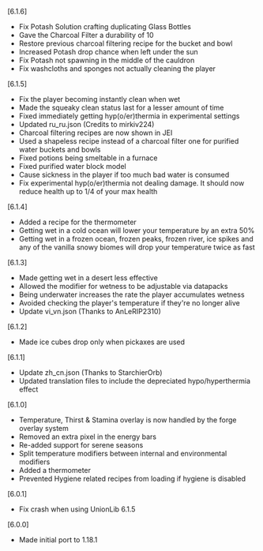 [6.1.6]
- Fix Potash Solution crafting duplicating Glass Bottles
- Gave the Charcoal Filter a durability of 10
- Restore previous charcoal filtering recipe for the bucket and bowl
- Increased Potash drop chance when left under the sun
- Fix Potash not spawning in the middle of the cauldron
- Fix washcloths and sponges not actually cleaning the player

[6.1.5]
- Fix the player becoming instantly clean when wet
- Made the squeaky clean status last for a lesser amount of time
- Fixed immediately getting hyp(o/er)thermia in experimental settings
- Updated ru_ru.json (Credits to mirkiv224)
- Charcoal filtering recipes are now shown in JEI
- Used a shapeless recipe instead of a charcoal filter one for purified water buckets and bowls
- Fixed potions being smeltable in a furnace
- Fixed purified water block model
- Cause sickness in the player if too much bad water is consumed
- Fix experimental hyp(o/er)thermia not dealing damage. It should now reduce health up to 1/4 of your max health

[6.1.4]
- Added a recipe for the thermometer
- Getting wet in a cold ocean will lower your temperature by an extra 50%
- Getting wet in a frozen ocean, frozen peaks, frozen river, ice spikes and any of the vanilla snowy biomes will drop your temperature twice as fast

[6.1.3]
- Made getting wet in a desert less effective
- Allowed the modifier for wetness to be adjustable via datapacks
- Being underwater increases the rate the player accumulates wetness
- Avoided checking the player's temperature if they're no longer alive
- Update vi_vn.json (Thanks to AnLeRIP2310) 

[6.1.2]
- Made ice cubes drop only when pickaxes are used

[6.1.1]
- Update zh_cn.json (Thanks to StarchierOrb)
- Updated translation files to include the depreciated hypo/hyperthermia effect

[6.1.0]
- Temperature, Thirst & Stamina overlay is now handled by the forge overlay system
- Removed an extra pixel in the energy bars
- Re-added support for serene seasons
- Split temperature modifiers between internal and environmental modifiers
- Added a thermometer
- Prevented Hygiene related recipes from loading if hygiene is disabled

[6.0.1]
- Fix crash when using UnionLib 6.1.5

[6.0.0]
- Made initial port to 1.18.1